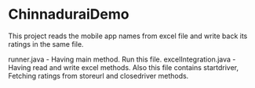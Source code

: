 # ChinnaduraiDemo

This project reads the mobile app names from excel file and write back its ratings in the same file.

runner.java - Having main method. Run this file.
excelIntegration.java - Having read and write excel methods. Also this file contains startdriver, Fetching ratings from storeurl and closedriver methods.
